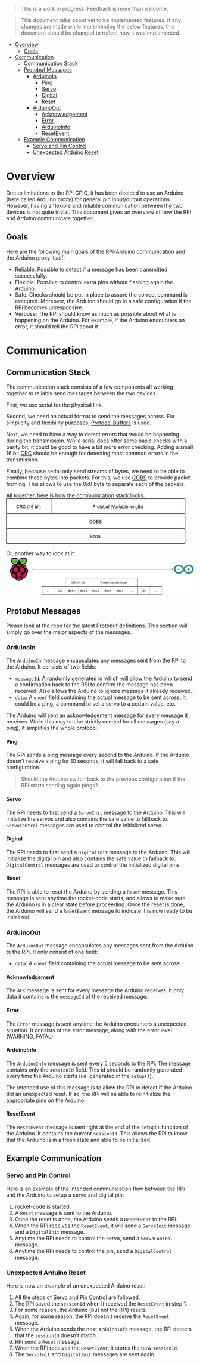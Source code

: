 > This is a work in progress. Feedback is more than welcome.

> This document talks about yet to be implemented features. If any changes are made while implementing the below features, this document should be changed to reflect how it was implemented.


<!-- vim-markdown-toc GFM -->

* [Overview](#overview)
	* [Goals](#goals)
* [Communication](#communication)
	* [Communication Stack](#communication-stack)
	* [Protobuf Messages](#protobuf-messages)
		* [ArduinoIn](#arduinoin)
			* [Ping](#ping)
			* [Servo](#servo)
			* [Digital](#digital)
			* [Reset](#reset)
		* [ArduinoOut](#arduinoout)
			* [Acknowledgement](#acknowledgement)
			* [Error](#error)
			* [ArduinoInfo](#arduinoinfo)
			* [ResetEvent](#resetevent)
	* [Example Communication](#example-communication)
		* [Servo and Pin Control](#servo-and-pin-control)
		* [Unexpected Arduino Reset](#unexpected-arduino-reset)

<!-- vim-markdown-toc -->

# Overview

Due to limitations to the RPi GPIO, it has been decided to use an Arduino (here called Arduino proxy) for general pin input/output operations. However, having a flexible and reliable communication between the two devices is not quite trivial. This document gives an overview of how the RPi and Arduino communicate together.

## Goals
Here are the following main goals of the RPi-Arduino communication and the Arduino proxy itself:
- Reliable: Possible to detect if a message has been transmitted successfully.
- Flexible: Possible to control extra pins without flashing again the Arduino.
- Safe: Checks should be put in place to assure the correct command is executed. Moreover, the Arduino should go in a safe configuration if the RPi becomes unresponsive.
- Verbose: The RPi should know as much as possible about what is happening on the Arduino. For example, if the Arduino encounters an error, it should tell the RPi about it.

# Communication

## Communication Stack

The communication stack consists of a few components all working together to reliably send messages between the two devices.

First, we use serial for the physical link.

Second, we need an actual format to send the messages across. For simplicity and flexibility purposes, [Protocol Buffers](https://developers.google.com/protocol-buffers) is used.

Next, we need to have a way to detect errors that would be happening during the transmission. While serial does offer some basic checks with a parity bit, it could be good to have a bit more error checking. Adding a small 16 bit [CRC](https://en.wikipedia.org/wiki/Cyclic_redundancy_check) should be enough for detecting most common errors in the transmission.

Finally, because serial only send streams of bytes, we need to be able to combine those bytes into packets. For this, we use [COBS](https://en.wikipedia.org/wiki/Consistent_Overhead_Byte_Stuffing) to provide packet framing. This allows to use the 0x0 byte to separate each of the packets.

All together, here is how the communication stack looks:
![](images/Arduino_Comm_Stack.png)

Or, another way to look at it:
![](images/Arduino_Comm_Stack_2.png)

## Protobuf Messages

Please look at the repo for the latest Protobuf definitions. This section will simply go over the major aspects of the messages.

### ArduinoIn

The `ArduinoIn` message encapsulates any messages sent from the RPi to the Arduino. It consists of two fields:
  - `messageId`: A randomly generated id which will allow the Arduino to send a confirmation back to the RPi to confirm the message has been received. Also allows the Arduino to ignore message it already received..
  - `data`: A `oneof` field containing the actual message to be sent across. It could be a ping, a command to set a servo to a certain value, etc.

The Arduino will sent an acknowledgement message for every message it receives. While this may not be strictly needed for all messages (say a ping), it simplifies the whole protocol.

#### Ping
The RPi sends a ping message every second to the Arduino. If the Arduino doesn't receive a ping for 10 seconds, it will fall back to a safe configuration.

> Should the Arduino switch back to the previous configuration if the RPi starts sending again pings?

#### Servo
The RPi needs to first send a `ServoInit` message to the Arduino. This will initialize the servos and also contains the safe value to fallback to. `ServoControl` messages are used to control the initialized servo.

#### Digital
The RPi needs to first send a `DigitalInit` message to the Arduino. This will initialize the digital pin and also contains the safe value to fallback to. `DigitalControl` messages are used to control the initialized digital pins.

#### Reset
The RPi is able to reset the Arduino by sending a `Reset` message. This message is sent anytime the rocket-code starts, and allows to make sure the Arduino is in a clear state before proceeding. Once the reset is done, the Arduino will send a `ResetEvent` message to indicate it is now ready to be initialized.

### ArduinoOut

The `ArduinoOut` message encapsulates any messages sent from the Arduino to the RPi. It only consist of one field:
  - `data`: A `oneof` field containing the actual message to be sent across.

#### Acknowledgement
The `ACK` message is sent for every message the Arduino receives. It only data it contains is the `messageId` of the received message. 

#### Error
The `Error` message is sent anytime the Arduino encounters a unexpected situation. It consists of the error message, along with the error level (WARNING, FATAL).

#### ArduinoInfo
The `ArduinoInfo` message is sent every 5 seconds to the RPi. The message contains only the `sessionId` field. This id should be randomly generated every time the Arduino starts (i.e. generated in the `setup()`).

The intended use of this message is to allow the RPi to detect if the Arduino did an unexpected reset. If so, the RPi will be able to reinitialize the appropriate pins on the Arduino.

#### ResetEvent
The `ResetEvent` message is sent right at the end of the `setup()` function of the Arduino. It contains the current `sessionId`. This allows the RPi to know that the Arduino is in a fresh state and able to be initialized.

## Example Communication

### Servo and Pin Control
Here is an example of the intended communication flow between the RPi and the Arduino to setup a servo and digital pin:
  1. rocket-code is started.
  2. A `Reset` message is sent to the Arduino.
  3. Once the reset is done, the Arduino sends a `ResetEvent` to the RPi.
  4. When the RPi receives the `ResetEvent`, it will send a `ServoInit` message and a `DigitalInit` message.
  5. Anytime the RPi needs to control the servo, send a `ServoControl` message.
  6. Anytime the RPi needs to control the pin, send a `DigitalControl` message.

### Unexpected Arduino Reset
Here is now an example of an unexpected Arduino reset:
  1. All the steps of [Servo and Pin Control](#Servo_and_Pin_Control) are followed.
  1. The RPi saved the `sessionId` when it received the `ResetEvent` in step 1.
  2. For some reason, the Arduino (but not the RPi) resets.
  3. Again, for some reason, the RPi doesn't receive the `ResetEvent` message.
  4. When the Arduino sends the next `ArduinoInfo` message, the RPi detects that the `sessionId` doesn't match.
  5. RPi send a `Reset` message.
  6. When the RPi receives the `ResetEvent`, it stores the new `sessionId`.
  7. The `ServoInit` and `DigitalInit` messages are sent again.
